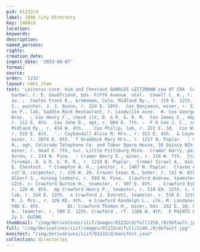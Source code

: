 ```yaml
---
pid: 01232cd
label: 1888 City Directory
key: 1888cd
location: 
keywords: 
description: 
named_persons: 
rights: 
creation_date: 
ingest_date: '2023-08-07'
format: 
source: 
order: '1232'
layout: cmhc_item
text: 'Leiterav.core. Him and Chestaut GHARLES LEITZMANN cow 97 CRA  Cowdry Ezra H.,
  barber, C. E. Goodfriend, bds. Fifth Avenue  otel.  Cowell C. H., r. 405 Harrison
  av. ;  Cowles Frank E., brakeman, Colo. Midland Ry., r. 219 E. 12th.  Cowles William
  S., painter, J. J. Quinn, r. 224 E. 10th.  Cox Benjamin, miner, r. 515 E. 6th.  Cox
  oe P., lab, Saddle Rock Restaurant, r. Leadville ouse.  #. Cox George, lab, Younger
  Bros.  ; Cox Henry F., check clk, D. & R. G. R. R.  Cox James C., depy. sheriff,
  r. 112 E. 8th.  Cox John D., agt, r. 804 E. 7th. ~  F 6 Cox J. C., conductor, Colo.
  Midland Ry., r. 414 W. 4th.  . Cox Philip, lab, r. 222 E. 3d.  Cox William H., miner,
  r. 515 E. 6th.  ’.. Coykendall Alice M. Mrs., r. 313 E. 4th.  & Coyne James W.,
  miner, r. 2074 E. 8th.  f Oraddock Mary Mrs., r. 1217 N. Poplar.  : CRAGG JAMES
  H., agt, Colorado Telephone Co. and Tabor Opera House, 38 Quincy BIk.  Craig Robert,
  miner, r. head E. 7th, nur. Little Pittsburg Mine.  Cramer Harry, painter, A. M.
  Ovren, r. 214 N. Pine.  : Cramer Henry E., miner, r. 318 W. 7th.  Cramer Hugh N.,
  fireman, D. & R. G. R. R., r. 1219 N. Poplar.  Cramer Israel A., mining, r. 148
  E. Chestnut.  * Crampton W. H., janitor, r. 1407 N. Poplar.  Craven Anderson H.,
  col’d, carpenter, r. 135 W. 2d. Craven Isaac N., baker, r. 141 W. 6th. Crawford
  Albert S., mining timbers, r. 509 N. Pine,  Crawford Andrew, teamster, r. 500 E.
  12th. s: Crawford Burton H., teamster, r. 507 E. 8th.  . Crawford Esker H., mining,
  r. 126 W. 8th.  mp Crawferd Henry P., teamster, r. 510 EH. 12th. s. Crawford John,
  lab, r. 324 E. 12th.  e Crawford J. Everett, teamster, r. 510 E. 12th. '': Crawford
  M. J. Mrs., r. 326 KE. 4th.  m Crawford Randolph L., clk, M. Londoner & Co., r.
  506 E. 8th.          Bi: Crawford Thomas H., miner, bds. 202 E. 3d. Crawford Wilmer
  A., teamster, r. 500 E. 12th. Crawford , rT. 1386 W, 4th.  E PAINTS AND OILS, xasrAiexsx
  Jy J. QUINN    '
thumbnail: "/img/derivatives/iiif/images/01232cd/full/250,/0/default.jpg"
full: "/img/derivatives/iiif/images/01232cd/full/1140,/0/default.jpg"
manifest: "/img/derivatives/iiif/01232cd/manifest.json"
collection: directories
---
```

